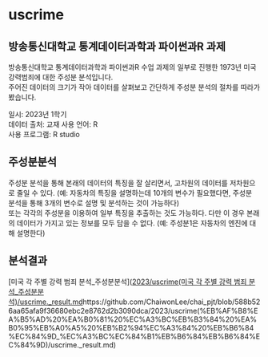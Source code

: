 # uscrime
## 방송통신대학교 통계데이터과학과 파이썬과R 과제

방송통신대학교 통계데이터과학과 파이썬과R 수업 과제의 일부로 진행한 1973년 미국 강력범죄에 대한 주성분 분석입니다.  
주어진 데이터의 크기가 작아 데이터를 살펴보고 간단하게 주성분 분석의 절차를 따라가봤습니다. 

일시: 2023년 1학기  
데이터 출처: 교재
사용 언어: R  
사용 프로그램: R studio

## 주성분분석
주성분 분석을 통해 본래의 데이터의 특징을 잘 살리면서, 고차원의 데이터를 저차원으로 줄일 수 있다. (예: 자동차의 특징을 설명하는데 10개의 변수가 필요했다면, 주성분 분석을 통해 3개의 변수로 설명 및 분석하는 것이 가능하다)  
또는 각각의 주성분을 이용하여 일부 특징을 추출하는 것도 가능하다. 다만 이 경우 본래의 데이터가 가지고 있는 정보를 모두 담을 수 없다. (예: 주성분1은 자동차의 엔진에 대해 설명한다)

## 분석결과
[미국 각 주별 강력 범죄 분석_주성분분석]([2023/uscrime(미국 각 주별 강력 범죄 분석_주성분분석)/uscrime._result.md](https://github.com/ChaiwonLee/chai_pjt/blob/588b526aa65afa9f36680ebc2e8762d2b3090dca/2023/uscrime(%EB%AF%B8%EA%B5%AD%20%EA%B0%81%20%EC%A3%BC%EB%B3%84%20%EA%B0%95%EB%A0%A5%20%EB%B2%94%EC%A3%84%20%EB%B6%84%EC%84%9D_%EC%A3%BC%EC%84%B1%EB%B6%84%EB%B6%84%EC%84%9D)/uscrime._result.md)https://github.com/ChaiwonLee/chai_pjt/blob/588b526aa65afa9f36680ebc2e8762d2b3090dca/2023/uscrime(%EB%AF%B8%EA%B5%AD%20%EA%B0%81%20%EC%A3%BC%EB%B3%84%20%EA%B0%95%EB%A0%A5%20%EB%B2%94%EC%A3%84%20%EB%B6%84%EC%84%9D_%EC%A3%BC%EC%84%B1%EB%B6%84%EB%B6%84%EC%84%9D)/uscrime._result.md)
